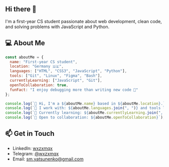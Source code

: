 ## Hi there 👋
I'm a first-year CS student passionate about web development, clean code, and solving problems with JavaScript and Python.

## 💻 About Me

```js
const aboutMe = {
  name: "First-year CS student",
  location: "Germany 🇩🇪",
  languages: ["HTML", "CSS3", "JavaScript", "Python"],
  tools: ["Git", "Linux", "Figma", "Bash"],
  currentlyLearning: ["JavaScript", "Git"],
  openToCollaboration: true,
  funFact: "I enjoy debugging more than writing new code 🐛"
};

console.log(`👋 Hi, I'm a ${aboutMe.name} based in ${aboutMe.location}.`);
console.log(`🧠 I work with: ${aboutMe.languages.join(", ")} and tools like ${aboutMe.tools.join(", ")}.`);
console.log(`🎯 Currently learning: ${aboutMe.currentlyLearning.join(", ")}`);
console.log(`🤝 Open to collaboration: ${aboutMe.openToCollaboration}`);
```

## 📫 Get in Touch

- LinkedIn: [wxzxmqx](https://www.linkedin.com/in/wxzxmqx/)
- Telegram: [@wxzxmqx](https://t.me/wxzxmqx)
- Email: [sm.yatsunenko@gmail.com](mailto:sm.yatsunenko@gmail.com)
